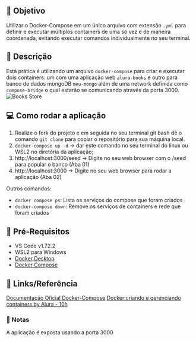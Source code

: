 ## :dart: Objetivo
Utilizar o Docker-Compose em um único arquivo com extensão `.yml` para definir e executar múltiplos containers de uma só vez e de maneira coordenada, evitando executar comandos individualmente no seu terminal.


## :pushpin: Descrição
Está prática é utilizando um arquivo `docker-compose` para criar e executar dois containers: um com uma aplicação web `alura-books` e outro para banco de dados mongoDB `meu-mongo` além de uma network definida como `compose-bridge` o qual estarão se comunicando através da porta 3000.
![Books Store](image.png)


## :computer: Como rodar a aplicação
1. Realize o fork do projeto e em seguida no seu terminal git bash dê o comando `git clone` para copiar o repositório para sua máquina local.
2. `docker-compose up -d` -> dar este comando no seu terminal do linux ou WSL2 no diretória da aplicação;
3. http://localhost:3000/seed -> Digite no seu web browser com o /seed para popular o banco (Aba 01)
4. http://localhost:3000 -> Digite no seu web browser para rodar a aplicação (Aba 02)

Outros comandos:
- `docker compose ps`: Lista os serviços do compose que foram criados
- `docker-compose down`: Remove os serviços de containers e rede que foram criados



## :triangular_flag_on_post: Pré-Requisitos
- VS Code v1.72.2
- WSL2 para Windows
- [Docker Desktop](https://docs.docker.com/desktop/install/windows-install/)
- [Docker Compose](https://docs.docker.com/compose/install/)


## :link: Links/Referência
[Documentação Oficial Docker-Compose](https://docs.docker.com/compose/)
[Docker:criando e gerenciando containers by Alura - 10h](https://cursos.alura.com.br/course/docker-criando-gerenciando-containers)


### :bookmark: Notas
A aplicação é exposta usando a porta 3000

